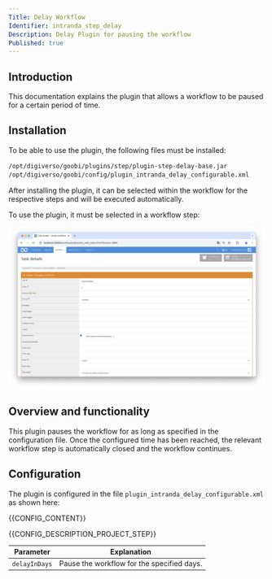 ```yaml
---
Title: Delay Workflow
Identifier: intranda_step_delay
Description: Delay Plugin for pausing the workflow
Published: true
---
```


## Introduction
This documentation explains the plugin that allows a workflow to be paused for a certain period of time.

## Installation
To be able to use the plugin, the following files must be installed:

```bash
/opt/digiverso/goobi/plugins/step/plugin-step-delay-base.jar
/opt/digiverso/goobi/config/plugin_intranda_delay_configurable.xml
```

After installing the plugin, it can be selected within the workflow for the respective steps and will be executed automatically.

To use the plugin, it must be selected in a workflow step:

![Configuration of the workflow step for using the plugin](screen1_en.png)


## Overview and functionality
This plugin pauses the workflow for as long as specified in the configuration file. Once the configured time has been reached, the relevant workflow step is automatically closed and the workflow continues.


## Configuration
The plugin is configured in the file `plugin_intranda_delay_configurable.xml` as shown here:

{{CONFIG_CONTENT}}

{{CONFIG_DESCRIPTION_PROJECT_STEP}}

Parameter               | Explanation
------------------------|------------------------------------
`delayInDays`           | Pause the workflow for the specified days. |
